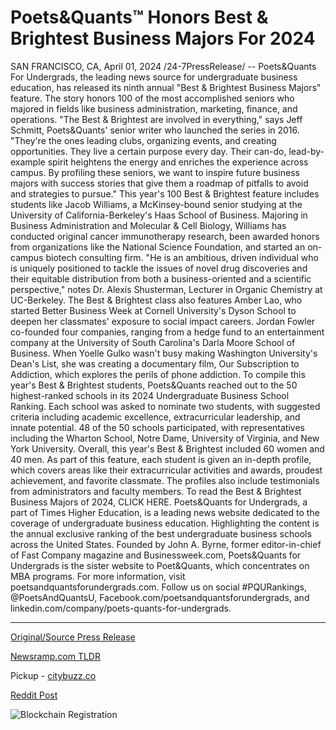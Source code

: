 # Poets&Quants™ Honors Best & Brightest Business Majors For 2024

SAN FRANCISCO, CA, April 01, 2024 /24-7PressRelease/ -- Poets&Quants For Undergrads, the leading news source for undergraduate business education, has released its ninth annual "Best & Brightest Business Majors" feature. The story honors 100 of the most accomplished seniors who majored in fields like business administration, marketing, finance, and operations.   "The Best & Brightest are involved in everything," says Jeff Schmitt, Poets&Quants' senior writer who launched the series in 2016. "They're the ones leading clubs, organizing events, and creating opportunities. They live a certain purpose every day. Their can-do, lead-by-example spirit heightens the energy and enriches the experience across campus. By profiling these seniors, we want to inspire future business majors with success stories that give them a roadmap of pitfalls to avoid and strategies to pursue."  This year's 100 Best & Brightest feature includes students like Jacob Williams, a McKinsey-bound senior studying at the University of California-Berkeley's Haas School of Business. Majoring in Business Administration and Molecular & Cell Biology, Williams has conducted original cancer immunotherapy research, been awarded honors from organizations like the National Science Foundation, and started an on-campus biotech consulting firm. "He is an ambitious, driven individual who is uniquely positioned to tackle the issues of novel drug discoveries and their equitable distribution from both a business-oriented and a scientific perspective," notes Dr. Alexis Shusterman, Lecturer in Organic Chemistry at UC-Berkeley.   The Best & Brightest class also features Amber Lao, who started Better Business Week at Cornell University's Dyson School to deepen her classmates' exposure to social impact careers. Jordan Fowler co-founded four companies, ranging from a hedge fund to an entertainment company at the University of South Carolina's Darla Moore School of Business. When Yoelle Gulko wasn't busy making Washington University's Dean's List, she was creating a documentary film, Our Subscription to Addiction, which explores the perils of phone addiction.   To compile this year's Best & Brightest students, Poets&Quants reached out to the 50 highest-ranked schools in its 2024 Undergraduate Business School Ranking. Each school was asked to nominate two students, with suggested criteria including academic excellence, extracurricular leadership, and innate potential. 48 of the 50 schools participated, with representatives including the Wharton School, Notre Dame, University of Virginia, and New York University. Overall, this year's Best & Brightest included 60 women and 40 men. As part of this feature, each student is given an in-depth profile, which covers areas like their extracurricular activities and awards, proudest achievement, and favorite classmate. The profiles also include testimonials from administrators and faculty members.   To read the Best & Brightest Business Majors of 2024, CLICK HERE.  Poets&Quants for Undergrads, a part of Times Higher Education, is a leading news website dedicated to the coverage of undergraduate business education. Highlighting the content is the annual exclusive ranking of the best undergraduate business schools across the United States. Founded by John A. Byrne, former editor-in-chief of Fast Company magazine and Businessweek.com, Poets&Quants for Undergrads is the sister website to Poet&Quants, which concentrates on MBA programs. For more information, visit poetsandquantsforundergrads.com. Follow us on social #PQURankings, @PoetsAndQuantsU, Facebook.com/poetsandquantsforundergrads, and linkedin.com/company/poets-quants-for-undergrads. 

---

[Original/Source Press Release](https://www.24-7pressrelease.com/press-release/509700/poetsquants-honors-best-brightest-business-majors-for-2024)
                    

[Newsramp.com TLDR](https://newsramp.com/curated-news/poets-quants-for-undergrads-honors-100-best-brightest-business-majors-of-2024/20661f7754f83f49a2863ad67977a479) 


Pickup - [citybuzz.co](https://citybuzz.co/2024/04/01/poets-quants-honors-top-undergraduate-business-students-for-2024)
 



[Reddit Post](https://www.reddit.com/r/AwardsAndRecognition/comments/1bsx7yi/poetsquants_for_undergrads_honors_100_best/) 



![Blockchain Registration](https://cdn.newsramp.app/24-7PressRelease/qrcode/244/1/elleGNG1.webp)